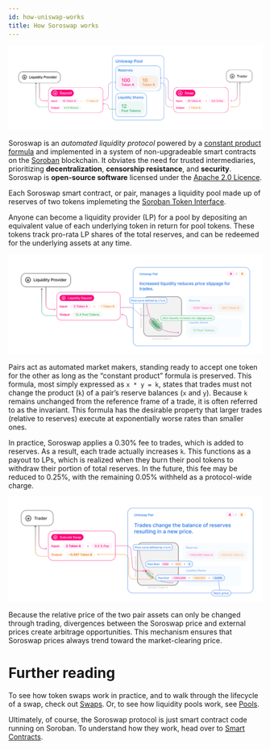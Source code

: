 ```yaml
---
id: how-uniswap-works
title: How Soroswap works
---
```


![](./images/anatomy.jpg)

Soroswap is an _automated liquidity protocol_ powered by a [constant product formula](../protocol-overview/glossary#constant-product-formula)
and implemented in a system of non-upgradeable smart contracts on the [Soroban](soroban.stellar.org/) blockchain.
It obviates the need for trusted intermediaries, prioritizing **decentralization**, **censorship resistance**,
and **security**. Soroswap is **open-source software** licensed under the
[Apache 2.0 Licence](https://github.com/soroswap/core/blob/main/LICENSE).

Each Soroswap smart contract, or pair, manages a liquidity pool made up of reserves of two tokens implemeting the [Soroban Token Interface](https://soroban.stellar.org/docs/reference/interfaces/token-interface).

Anyone can become a liquidity provider (LP) for a pool by depositing an equivalent value of each underlying token in return for pool tokens. These tokens track pro-rata LP shares of the total reserves, and can be redeemed for the underlying assets at any time.

![](./images/lp.jpg)

Pairs act as automated market makers, standing ready to accept one token for the other as long as the “constant product” formula is preserved. This formula, most simply expressed as `x * y = k`, states that trades must not change the product (`k`) of a pair’s reserve balances (`x` and `y`). Because `k` remains unchanged from the reference frame of a trade, it is often referred to as the invariant. This formula has the desirable property that larger trades (relative to reserves) execute at exponentially worse rates than smaller ones.

In practice, Soroswap applies a 0.30% fee to trades, which is added to reserves. As a result, each trade actually increases `k`. This functions as a payout to LPs, which is realized when they burn their pool tokens to withdraw their portion of total reserves. In the future, this fee may be reduced to 0.25%, with the remaining 0.05% withheld as a protocol-wide charge.

![](./images/trade.jpg)

Because the relative price of the two pair assets can only be changed through trading, divergences between the Soroswap price and external prices create arbitrage opportunities. This mechanism ensures that Soroswap prices always trend toward the market-clearing price.

# Further reading

To see how token swaps work in practice, and to walk through the lifecycle of a swap, check out [Swaps](../core-concepts/swaps). Or, to see how liquidity pools work, see [Pools](../core-concepts/pools).

Ultimately, of course, the Soroswap protocol is just smart contract code running on Soroban. To understand how they work, head over to [Smart Contracts](../../reference/smart-contracts/factory).
